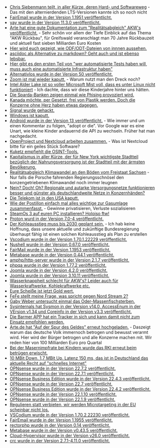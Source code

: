 * [Chris Siebenmann teilt, in aller Kürze, deren Hard- und Softwareweg](https://utcc.utoronto.ca/~cks/space/blog/sysadmin/OurSlowServerTurnover) - Das mit den alternierdenden LTS-Versionen kannte ich so noch nicht
* [FairEmail wurde in der Version 1.1951 veröffentlicht.](https://github.com/M66B/FairEmail/releases/tag/1.1951)
* [yay wurde in der Version 11.3.0 veröffentlicht.](https://github.com/Jguer/yay/releases/tag/v11.3.0)
* [Arte hat eine gute Dokumentation zum "Realitätsabgleich" AKW's veröffentlicht.](https://www.youtube.com/watch?v=2gOrrI4UxFs) - Sehr schön vor allem der Tiefe Einblick auf das Thema "AKW Rückbau", für Greifswald veranschlagt man 70 Jahre Rückbauzeit und aktuell fast sieben Milliarden Euro Kosten
* [Hier wird euch gezeigt, wie ODF/ODT-Dateien von innnen aussehen.](https://opensource.com/article/22/8/odt-files)
* [asciidoc als Alternative zu markdown? Geht auch und ist ebenso lebsbar.](https://opensource.com/article/22/8/drop-markdown-asciidoc)
* [Hier gibt es den ersten Teil von "wer automatisierte Tests haben will, muss auch eine automatisierte Infrastruktur haben"](https://www.opensourcerers.org/2022/08/15/why-test-automation-wont-work-without-infrastructure-automation-part-ii/)
* [Alternativlos wurde in der Version 50 veröffentlicht.](https://alternativlos.org/50/)
* [Zoom ist mal wieder kaputt.](https://www.borncity.com/blog/2022/08/15/schwachstelle-in-zoom-fr-macos/) - Warum nutzt man den Dreck noch?
* [Intel Alder Lake ist so voller Microsoft Mist voll, dass es unter Linux nicht funktioniert](https://www.phoronix.com/news/Greg-KH-No-ADL-Webcam-Laptop) - Ich dachte, dass wir diese Kinderjahre hinter uns hätten.
* [Die Sparda-Banken zeigen einmal wie Phising provoziert wird.](https://www.kuketz-blog.de/phishing-leicht-gemacht-sparda-banken-verlinken-fremde-website-in-offiziellen-briefen/)
* [Kanada möchte, per Gesetzt, frei von Plastik werden. Doch die Konzerne ohne Herz haben etwas dagegen.](https://netzfrauen.org/2022/08/15/kanada-3/)
* [Signal wurde gehackt.](https://www.borncity.com/blog/2022/08/16/signal-opfer-des-twilio-hacks/)
* [Windows ist kaputt.](https://www.borncity.com/blog/2022/08/16/windows-diensthost-lokales-system-luft-nach-dem-boot-seit-update-mit-hoher-last/)
* [Android wurde in der Version 13 veröffentlicht.](https://lwn.net/Articles/904771/) - Wie immer und um einen Kommentar zu folgen, "adopt or die". Vor Google war es eine Unart, wie kleine Kinder andauernd die API zu wechseln. Früher hat man nachgedacht.
* [OpenProject und Nextcloud arbeiten zusammen.](https://nextcloud.com/blog/openproject-and-nextcloud-integrate-project-management-and-file-management/) - Was ist Nextcloud bitte für ein geiles Stück Software?
* [Kuketz empfiehlt die OSINT-Tools.](https://www.kuketz-blog.de/empfehlungsecke-osint-tools/)
* [Kapitalismus in aller Kürze, der für New York wichtigste Stadtteil bezüglich der Nahrungsversorgung ist der Stadtteil mit der ärmsten Bevölkerung.](https://youtu.be/TK45uLGEmss?t=5223)
* [Realitätsabgleich Klimawandel an den Böden vom Freistaat Sachsen](https://www.mdr.de/wissen/bodenfeuchte-trockenheit-duerre-mitteldeutschland-in-zahlen-100.html) - Nur falls die Porsche fahrenden Regierungsschnösel den konzengetriebenen Klimawandel noch immer leugnen
* [Nein? Doch! Oh? Regionale und autarke Versorgungsnetze funktionieren besser und günster als deutschlandweite Netze in Konzernhänden?](https://www.mdr.de/wissen/energiekosten-sparen-haus-wohnung-miete-100.html)
* [Die Telekom ist in den USA kaputt.](https://netzpolitik.org/2022/fast-50-millionen-us-konten-betroffen-telekom-gruppe-verschweigt-informationen-ueber-gehackte-personendaten/)
* [Wie der Postillon einfach mal alles wichtige zur Gasumlage zusammenfasst.](https://www.der-postillon.com/2022/08/ratgaber-gasumlage.html) - Gewinne privatisieren, Verluste sozialisieren
* [SteamOs 3 auf euren PC installieren? Holoiso ftw!](https://github.com/theVakhovskeIsTaken/holoiso)
* [Proton wurd in der Version 7.0-4 veröffentlicht.](https://www.phoronix.com/news/Proton-7.0-4-Released)
* [Der Kohleausstieg muss bis 2030 geplant sein.](https://www.sonnenseite.com/de/politik/regierung-muss-jetzt-die-weichen-fuer-den-kohleausstieg-2030-stellen/) - Ich hab keine Hoffnung, dass unsere aktuelle und zukünftige Bundesregierung überhaupt fähig ist einen solchen Kohleausstieg als Plan zu erstellen
* [Vscodium wurde in der Version 1.70.1.22229 veröffentlicht.](https://github.com/VSCodium/vscodium/releases/tag/1.70.1.22229)
* [Nushell wurde in der Version 0.67.0 veröffentlicht.](https://github.com/nushell/nushell/releases/tag/0.67.0)
* [FairMail wurde in der Version 1.1953 veröffentlicht.](https://github.com/M66B/FairEmail/releases/tag/1.1953)
* [Metabase wurde in der Version 0.44.1 veröffentlicht.](https://github.com/metabase/metabase/releases/tag/v0.44.1)
* [amphp/http-server wurde in der Version 2.1.7 veröffentlicht.](https://github.com/amphp/http-server/releases/tag/v2.1.7)
* [phpqa wurde in der Version 1.77.2 veröffentlicht.](https://github.com/jakzal/phpqa/releases/tag/v1.77.2)
* [Joomla wurde in der Version 4.2.0 veröffentlicht.](https://github.com/joomla/joomla-cms/releases/tag/4.2.0)
* [Joomla wurde in der Version 3.10.11 veröffentlicht.](https://github.com/joomla/joomla-cms/releases/tag/3.10.11)
* [Wasserknappheit schlecht für AKW's? Leider auch für Wasserkraftwerke, Kohlekraftwerke etc.](https://blog.fefe.de/?ts=9c02c992)
* [Eure Scheiße ist jetzt Gold wert.](https://blog.fefe.de/?ts=9c02c717)
* [FeFe stellt meine Frage, was spricht gegen Nord Stream 2?](https://blog.fefe.de/?ts=9c021110)
* [Gaby Weber untersucht einmal das Oder-Massenfischsterben.](https://blog.fefe.de/?ts=9c020f58)
* [Sysinternals hat Sysmon in der Version v14.0, AccessEnum in der VErsion v1.34 und Coreinfo in der Version v3.3 veröffentlicht.](https://www.borncity.com/blog/2022/08/18/sysinternals-sysmon-accessenum-und-coreinfo-aktualisiert/)
* [Die Barmer APP hat ein Tracker in sich und kann damit nicht zum Einsatz empfohlen werden.](https://www.borncity.com/blog/2022/08/18/tracker-in-barmer-android-krankenkassen-app-august-2022/)
* [Arte.de hat "Auf der Spur des Geldes" erneut hochgeladen.](https://www.youtube.com/watch?v=YpIE_4sw4oo) - Daszeigt warum das deutsche Volk immernoch betrogen und bewusst verarmt wird. Hier wird der Bürger betrogen und alle Konzerne machen mit. Wir reden hier von 100 Milliarden Euro pro Quartal
* [Bei der Masernimpfrate bei Kindern wurde das RKI erneut beim betrügen erwischt.](https://impfentscheidung.online/korrektur-masernimpfraten-kinder-unten/)
* [10 MBit Down, 1,7 MBit Up, Latenz 150 ms, das ist in Deutschland das aktuelle Recht auf "schnelles Internet"](https://netzpolitik.org/2022/recht-auf-internet-bundesnetzagentur-legt-grundsaetze-fuer-bezahlbares-internet-fest/)
* [OPNsense wurde in der Version 22.7.2 veröffentlicht.](https://opnsense.org/opnsense-22-7-2-released/)
* [OPNsense wurde in der Version 22.7.1 veröffentlicht.](https://opnsense.org/opnsense-22-7-1-released/)
* [OPNsense Business Edition wurde in der Version 22.4.3 veröffentlicht.](https://opnsense.org/opnsense-business-edition-22-4-3-released/)
* [OPNsense wurde in der Version 22.7 veröffentlicht.](https://opnsense.org/opnsense-22-7-released/)
* [OPNsense Business Edition wurde in der Version 22.4.2 veröffentlicht.](https://opnsense.org/opnsense-business-edition-22-4-2-released/)
* [OPNsense wurde in der Version 22.1.10 veröffentlicht.](https://opnsense.org/opnsense-22-1-10-released/)
* [OPNsense wurde in der Version 22.1.9 veröffentlicht.](https://opnsense.org/opnsense-22-1-9-released/)
* [Regulieren statt verbieten, wir werden Microtargeting in der EU scheinbar nicht los.](https://netzpolitik.org/2022/politische-werbung-die-zukunft-des-microtargeting-in-der-eu/)
* [VSCodium wurde in der Version 1.70.2.22230 veröffentlicht.](https://github.com/VSCodium/vscodium/releases/tag/1.70.2.22230)
* [FairEmail wurde in der Version 1.1955 veröffentlicht.](https://github.com/M66B/FairEmail/releases/tag/1.1955)
* [rectorphp wurde in der Version 0.14 veröffentlicht.](https://github.com/rectorphp/rector/releases/tag/0.14.0)
* [Metabase wurde in der Version v0.43.5 veröffentlicht.](https://github.com/metabase/metabase/releases/tag/v0.43.5)
* [Cloud-Hypervisor wurde in der Version v26.0 veröffentlicht.](https://github.com/cloud-hypervisor/cloud-hypervisor/releases/tag/v26.0)
* [crc wurde in der Version 2.7.1-4.11.0 veröffentlicht.](https://github.com/code-ready/crc/releases/tag/v2.7.1)
